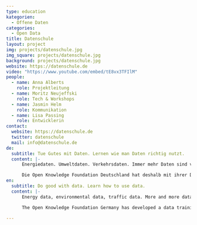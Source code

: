```yaml
---
type: education
kategorien:
  - Offene Daten
categories:
  - Open Data
title: Datenschule
layout: project
img: projects/datenschule.jpg
img_square: projects/datenschule.jpg
background: projects/datenschule.jpg
website: https://datenschule.de
video: "https://www.youtube.com/embed/tE8vx3TFIlM"
people:
  - name: Anna Alberts
    role: Projektleitung
  - name: Moritz Neujeffski
    role: Tech & Workshops
  - name: Jasmin Helm
    role: Kommunikation
  - name: Lisa Passing
    role: Entwicklerin
contact:
  website: https://datenschule.de
  twitter: datenschule
  mail: info@datenschule.de
de:
  subtitle: Tue Gutes mit Daten. Lernen wie man Daten richtig nutzt.
  content: |-
      Energiedaten. Umweltdaten. Verkehrsdaten. Immer mehr Daten sind verfügbar. Eine zielgerichte Nutzung der passenden Datensätze kann gerade gemeinnützigen Organisationen dabei helfen, ihre gesellschaftlichen Ziele besser zu erreichen. Doch nur die wenigsten Organisationen verfügen über die erforderlichen Kompetenzen.

      Die Open Knowledge Foundation Deutschland hat deshalb mit ihrer Datenschule ein Bildungsangebot rund um das Thema Daten entwickelt: vom Daten finden, analysieren und visualisieren bis hin zur Arbeit an datenbasierten Kampagnen.Das Projekt setzt dabei auf eine Kombination aus Workshops, Strategieberatung und Techniktraining, das auf die Bedürfnisse der gemeinnützigen Organisationen angepasst wird.
en:
  subtitle: Do good with data. Learn how to use data.
  content: |-
      Energy data, environmental data, traffic data. More and more data is available to us today. We believe that the goal-oriented usage of relevant datasets could help nonprofit organizations to more effectively achieve their social objectives. However, only a few organizations have the required skills to work with data.

      The Open Knowledge Foundation Germany has developed a data training program, covering everything from the finding, analyzing and visualizing of data to the design of data-driven campaigns. The program is a combination of workshops, strategy consulting, and technology training.

---
```

